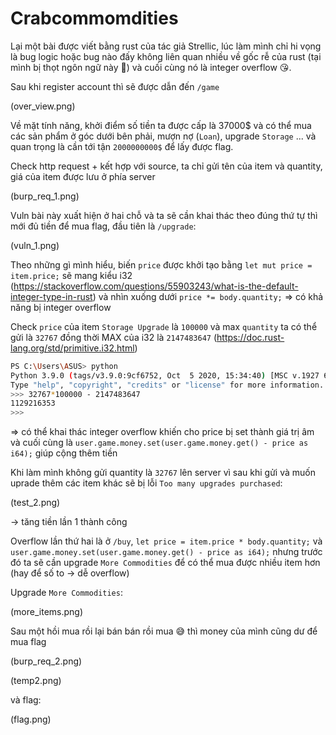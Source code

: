 # Crabcommomdities

Lại một bài được viết bằng rust của tác giả Strellic, lúc làm mình chỉ hi vọng là bug logic hoặc bug nào đấy không liên quan nhiều về gốc rễ của rust (tại mình bị thọt ngôn ngữ này 🥺) và cuối cùng nó là integer overflow 😘.

Sau khi register account thì sẽ được dẫn đến `/game`

(over_view.png)

Về mặt tính năng, khởi điểm số tiền ta được cấp là 37000$ và có thể mua các sản phẩm ở góc dưới bên phải, mượn nợ (`Loan`), upgrade `Storage` ... và quan trọng là cần tới tận `2000000000$` để lấy được flag.

Check http request + kết hợp với source, ta chỉ gửi tên của item và quantity, giá của item được lưu ở phía server

(burp_req_1.png)

Vuln bài này xuất hiện ở hai chỗ và ta sẽ cần khai thác theo đúng thứ tự thì mới đủ tiền để mua flag, đầu tiên là `/upgrade`:

(vuln_1.png)

Theo những gì mình hiểu, biến `price` được khởi tạo bằng `let mut price = item.price;` sẽ mang kiểu i32 (<https://stackoverflow.com/questions/55903243/what-is-the-default-integer-type-in-rust>) và nhìn xuống dưới `price *= body.quantity;` => có khả năng bị integer overflow

Check `price` của item `Storage Upgrade` là `100000` và max `quantity` ta có thể gửi là `32767` đồng thời MAX của i32 là `2147483647` (<https://doc.rust-lang.org/std/primitive.i32.html>)

```bash
PS C:\Users\ASUS> python
Python 3.9.0 (tags/v3.9.0:9cf6752, Oct  5 2020, 15:34:40) [MSC v.1927 64 bit (AMD64)] on win32
Type "help", "copyright", "credits" or "license" for more information.
>>> 32767*100000 - 2147483647
1129216353
>>>
```

=> có thể khai thác integer overflow khiến cho price bị set thành giá trị âm và cuối cùng là `user.game.money.set(user.game.money.get() - price as i64);` giúp cộng thêm tiền

Khi làm mình không gửi quantity là `32767` lên server vì sau khi gửi và muốn uprade thêm các item khác sẽ bị lỗi  `Too many upgrades purchased`:

(test_2.png)

-> tăng tiền lần 1 thành công

Overflow lần thứ hai là ở `/buy`, `let price = item.price * body.quantity;` và `user.game.money.set(user.game.money.get() - price as i64);` nhưng trước đó ta sẽ cần upgrade `More Commodities` để có thể mua được nhiều item hơn (hay để số to -> dễ overflow)

Upgrade `More Commodities`:

(more_items.png)

Sau một hồi mua rồi lại bán bán rồi mua 😅 thì money của mình cũng dư để mua flag 

(burp_req_2.png)

(temp2.png)

và flag:

(flag.png)